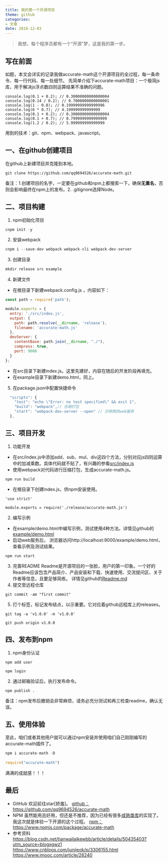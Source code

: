 ```yaml
---
title: 我的第一个开源项目
theme: github
categories: 
- 文章
date: 2018-12-03
---
```


> 我想，每个程序员都有一个“开源”梦，这是我的第一步。
## 写在前面
如题，本文会详实的记录我做accurate-math这个开源项目的全过程，每一条命令、每一行代码、每一处细节。
先简单介绍下accurate-math项目：一个极简js库，用于解决js浮点数四则运算结果不准确的问题。
```
console.log(0.1 + 0.2); // 0.30000000000000004
console.log(0.14 / 0.2); // 0.7000000000000001
console.log(1 - 0.8); // 0.19999999999999996 
console.log(6 * 0.7); // 4.199999999999999 
console.log(0.1 + 0.2); // 0.30000000000000004 
console.log(0.1 + 0.7); // 0.7999999999999999 
console.log(1.2 / 0.2); // 5.999999999999999
```
用到的技术：git、npm、webpack、javascript。
## 一、在github创建项目
在github上新建项目并克隆到本地。
```
git clone https://github.com/qq9694526/accurate-math.git
```
备注：1.创建项目的名字，一定要在github和npm上都搜索一下，确保**无重名**，否则会影响最终在npm上的发布。2. .gitignore选择Node。
## 二、项目构建
1. npm初始化项目
```javascript
cnpm init -y 
```
2. 安装webpack
```javascript
cnpm i --save-dev webpack webpack-cli webpack-dev-server
```
3. 创建目录
```javascript
mkdir release src example
```
4. 新建文件
- 在根目录下新建webpack.config.js ，内容如下：
```javascript
const path = require('path');

module.exports = {
  entry: './src/index.js',
  output: {
    path: path.resolve(__dirname, 'release'),
    filename: 'accurate-math.js'
  },
  devServer: {
    contentBase: path.join(__dirname, "./"),
    compress: true,
    port: 9000
  }
};
```
- 在src目录下新建index.js。这里先建好，内容在随后的开发阶段再填充。
- 在example目录下新建demo.html，同上。
5. 在package.json中配置快捷命令
```javascript
  "scripts": {
    "test": "echo \"Error: no test specified\" && exit 1",
    "build": "webpack",// 压缩打包
    "start": "webpack-dev-server --open" // 示例用的web服务
  },
```
## 三、项目开发
1. 功能开发
- 在src/index.js中添加add、sub、mul、div这四个方法，分别对应js四则运算中的加减乘数。具体代码就不贴了，有兴趣的参看[src/index.js](https://github.com/qq9694526/accurate-math/blob/master/src/index.js)
- 使用webpack对代码进行压缩打包，生成accurate-math.js。
```
npm run build 
```
- 在根目录下创建index.js，供npm安装使用。
```
'use strict'

module.exports = require('./release/accurate-math.js')
```
2. 编写示例
- 在example/demo.html中编写示例，测试使用4种方法。详情见github的[example/demo.html](https://github.com/qq9694526/accurate-math/blob/master/example/demo.html)
- 启动web服务后， 浏览器访问http://localhost:9000/example/demo.html，查看示例及测试结果。
```
npm run start 
```
3. 完善README
Readme是开源项目的一张脸，用户的第一印象。一个好的Readme应该包含产品简介、产品安装和下载、快速使用、交流提问区、关于作者等信息，且要足够简练。
详情见github的[Readme.md](https://github.com/qq9694526/accurate-math/blob/master/README.md)
4. 提交至远程仓库
```
git commit -am "first commit"
```
5. 打个标签，标记发布结点，以示重要。它对应着github远程库上的releases。
```
git tag -a 'v1.0.0' -m 'v1.0.0'

git push origin v1.0.0
```
## 四、发布到npm

1. npm身份认证
```
npm add user

npm login
```
2. 通过邮箱验证后，执行发布命令。
```
npm publish .
```
备注：npm发布后撤销会非常麻烦，请务必充分测试和再三检查readme，确认无误。
## 五、使用体验
至此，咱们或者其他用户就可以通过npm安装并使用咱们自己刚刚编写的accurate-math插件了。
```javascript
npm i accurate-math -D
	
require("accurate-math")
```
满满的成就感！！！
## 最后
- GitHub
欢迎前往star[娇羞]。
[github：](https://github.com/qq9694526/accurate-math)https://github.com/qq9694526/accurate-math 
- NPM
虽然能用且好用，但还是不推荐，因为已经有很多[成熟类库](https://github.com/MikeMcl)的实现了。我这次就是体验一下开源的这个过程。
[npm：](https://www.npmjs.com/package/accurate-math)https://www.npmjs.com/package/accurate-math 
- 参考资料
https://blog.csdn.net/tianwailaikewbb/article/details/50435403?utm_source=blogxgwz1
https://www.cnblogs.com/junjieok/p/3306155.html
https://www.imooc.com/article/28240
